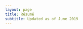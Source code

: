 ```yaml
---
layout: page
title: Résumé
subtitle: Updated as of June 2019
---
```


<object data="franklee26.github.io/LeeFrankResume.pdf" width="800em" height="800em" type='application/pdf'/>
